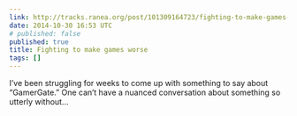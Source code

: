 ```yaml
---
link: http://tracks.ranea.org/post/101309164723/fighting-to-make-games-worse
date: 2014-10-30 16:53 UTC
# published: false
published: true
title: Fighting to make games worse
tags: []
---
```


I’ve been struggling for weeks to come up with something to say about “GamerGate.” One can’t have a nuanced conversation about something so utterly without…
